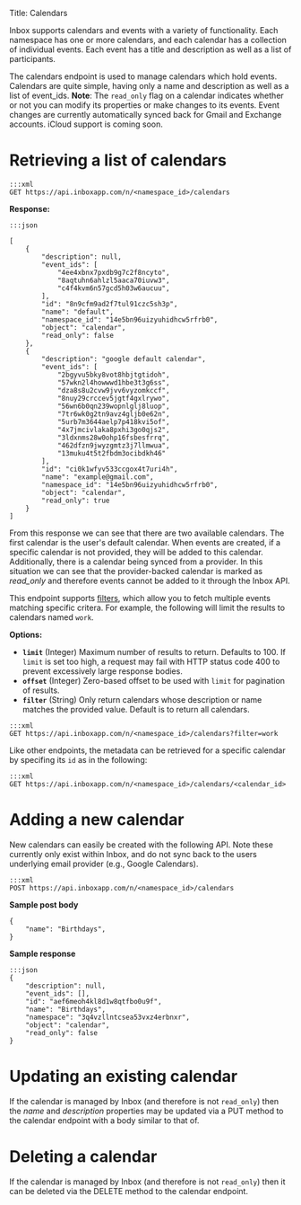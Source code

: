 Title: Calendars

Inbox supports calendars and events with a variety of functionality. Each namespace has one or more calendars, and each calendar has a collection of individual events. Each event has a title and description as well as a list of participants.

The calendars endpoint is used to manage calendars which hold events. Calendars are quite simple, having only a name and description as well as a list of event_ids. **Note**: The `read_only` flag on a calendar indicates whether or not you can modify its properties or make changes to its events. Event changes are currently automatically synced back for Gmail and Exchange accounts. iCloud support is coming soon.

# Retrieving a list of calendars


```
:::xml
GET https://api.inboxapp.com/n/<namespace_id>/calendars
```

**Response:**

```
:::json

[
    {
        "description": null,
        "event_ids": [
            "4ee4xbnx7pxdb9g7c2f8ncyto",
            "8aqtuhn6ahlzl5aaca70iuvw3",
            "c4f4kvm6n57gcd5h03w6aucuu",
        ],
        "id": "8n9cfm9ad2f7tul91czc5sh3p",
        "name": "default",
        "namespace_id": "14e5bn96uizyuhidhcw5rfrb0",
        "object": "calendar",
        "read_only": false
    },
    {
        "description": "google default calendar",
        "event_ids": [
            "2bgyvu5bky8vot8hbjtgtidoh",
            "57wkn2l4howwwd1hbe3t3g6ss",
            "dza8s8u2cvw9jvv6vyzomkccf",
            "8nuy29crccev5jgtf4gxlrywo",
            "56wn6b0qn239wopnlglj8luop",
            "7tr6wk0g2tn9avz4gljb0e62n",
            "5urb7m3644aelp7p418kvi5of",
            "4x7jmcivlaka8pxhi3go0qjs2",
            "3ldxnms28w0ohp16fsbesfrrq",
            "462dfzn9jwyzgmtz3j7llmwua",
            "13muku4t5t2fbdm3ocibdkh46"
        ],
        "id": "ci0k1wfyv533ccgox4t7uri4h",
        "name": "example@gmail.com",
        "namespace_id": "14e5bn96uizyuhidhcw5rfrb0",
        "object": "calendar",
        "read_only": true
    }
]
```

From this response we can see that there are two available calendars. The first calendar is the user's default calendar. When events are created, if a specific calendar is not provided, they will be added to this calendar. Additionally, there is a calendar being synced from a provider. In this situation we can see that the provider-backed calendar is marked as *read_only* and therefore events cannot be added to it through the Inbox API.

This endpoint supports [filters](#filters), which allow you to fetch multiple events matching specific critera. For example, the following will limit the results to calendars named `work`.

**Options:**

* **`limit`** (Integer) Maximum number of results to return. Defaults to 100. If `limit` is set too high, a request may fail with HTTP status code 400 to prevent excessively large response bodies.
* **`offset`** (Integer) Zero-based offset to be used with `limit` for pagination of results.
* **`filter`** (String) Only return calendars whose description or name matches the provided value. Default is to return all calendars.

```
:::xml
GET https://api.inboxapp.com/n/<namespace_id>/calendars?filter=work
```

Like other endpoints, the metadata can be retrieved for a specific calendar by specifing its `id` as in the following:

```
:::xml
GET https://api.inboxapp.com/n/<namespace_id>/calendars/<calendar_id>
```

# Adding a new calendar

New calendars can easily be created with the following API. Note these currently only exist within Inbox, and do not sync back to the users underlying email provider (e.g., Google Calendars).

```
:::xml
POST https://api.inboxapp.com/n/<namespace_id>/calendars
```

**Sample post body**

```
{
    "name": "Birthdays",
}
```

**Sample response**

```
:::json
{
    "description": null,
    "event_ids": [],
    "id": "aef6meoh4kl8d1w8qtfbo0u9f",
    "name": "Birthdays",
    "namespace": "3q4vzllntcsea53vxz4erbnxr",
    "object": "calendar",
    "read_only": false
}
```


# Updating an existing calendar

If the calendar is managed by Inbox (and therefore is not `read_only`) then the *name* and *description* properties may be updated via a PUT method to the calendar endpoint with a body similar to that of.

# Deleting a calendar

If the calendar is managed by Inbox (and therefore is not `read_only`) then it can be deleted via the DELETE method to the calendar endpoint.
